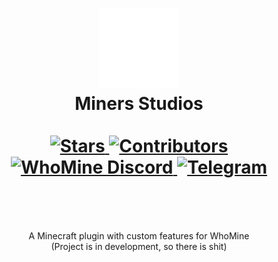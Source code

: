 <!--suppress HtmlDeprecatedAttribute -->
<div align="center">
  <h1>
    <a href="https://minersstudios.com">
      <img alt="MinersStudios" src="https://raw.githubusercontent.com/MinersStudios/.github/main/assets/logos/logo_white.svg" width="128">
    </a>
    <br>
    Miners Studios
    <br><br>
    <div>
      <a href="https://github.com/MinersStudios/WhoMine/stargazers">
        <img alt="Stars" src="https://img.shields.io/github/stars/MinersStudios/WhoMine?style=for-the-badge&color=FFF2CC&labelColor=302D41">
      </a>
      <a href="https://github.com/MinersStudios/WhoMine/contributors">
        <img alt="Contributors" src="https://img.shields.io/github/contributors/MinersStudios/WhoMine?style=for-the-badge&color=d5c3f0&labelColor=302D41">
      </a>
      <br>
      <a href="https://whomine.net/discord">
        <img alt="WhoMine Discord" src="https://img.shields.io/discord/928575868643733535?style=for-the-badge&label=WhoMine&logo=discord&color=C9CBFF&logoColor=d9e0ee&labelColor=302d41">
      </a>
      <a href="https://whomine.net/telegram">
        <img alt="Telegram" src="https://img.shields.io/badge/telegram-black?logo=Telegram&style=for-the-badge&color=C9CBFF&logoColor=d9e0ee&labelColor=302d41">
      </a>
    </div>
    <br>
  </h1>
  <br>

  <p>
    A Minecraft plugin with custom features for WhoMine<br>
    (Project is in development, so there is shit)
  </p>
</div>

